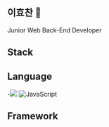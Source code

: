 ## 이효찬 👋
Junior Web Back-End Developer
<!--
**HyochanCodeRepo/HyochanCodeRepo** is a ✨ _special_ ✨ repository because its `README.md` (this file) appears on your GitHub profile.

Here are some ideas to get you started:


- 🔭 I’m currently working on ...
- 🌱 I’m currently learning ...
- 👯 I’m looking to collaborate on ...
- 🤔 I’m looking for help with ...
- 💬 Ask me about ...
- 📫 How to reach me: ...
- 😄 Pronouns: ...
- ⚡ Fun fact: ...
-->
Stack
---
Language
---
-![](https://img.shields.io/badge/Java-F7DF1E?style=flat-square&logo=Java&logoColor=black)
![JavaScript](https://img.shields.io/badge/JavaScript-F7DF1E?style=flat-square&logo=JavaScript&logoColor=black)

Framework
---


